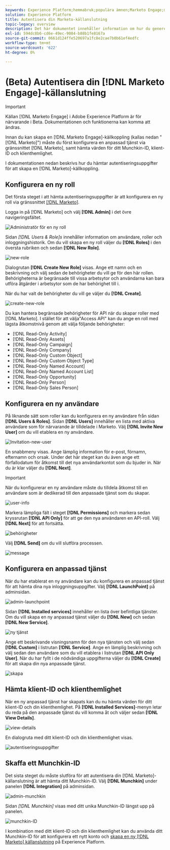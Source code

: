 ```yaml
---
keywords: Experience Platform;hemmabruk;populära ämnen;Marketo Engage;markering för att engagera;markering för
solution: Experience Platform
title: Autentisera din Marketo-källanslutning
topic-legacy: overview
description: Det här dokumentet innehåller information om hur du genererar autentiseringsuppgifter för Marketo.
exl-id: 594dc8b6-cd6e-49ec-9084-b88b1fe8167a
source-git-commit: 0661d124ffe520697a1fc8e2cae7b0b61ef4edfc
workflow-type: tm+mt
source-wordcount: '622'
ht-degree: 0%

---
```


# (Beta) Autentisera din [!DNL Marketo Engage]-källanslutning

>[!IMPORTANT]
>
>Källan [!DNL Marketo Engage] i Adobe Experience Platform är för närvarande i Beta. Dokumentationen och funktionerna kan komma att ändras.

Innan du kan skapa en [!DNL Marketo Engage]-källkoppling (kallas nedan &quot;[!DNL Marketo]&quot;) måste du först konfigurera en anpassad tjänst via gränssnittet [!DNL Marketo], samt hämta värden för ditt Munchkin-ID, klient-ID och klienthemlighet.

I dokumentationen nedan beskrivs hur du hämtar autentiseringsuppgifter för att skapa en [!DNL Marketo]-källkoppling.

## Konfigurera en ny roll

Det första steget i att hämta autentiseringsuppgifter är att konfigurera en ny roll via gränssnittet [[!DNL Marketo]](https://app-sjint.marketo.com/#MM0A1).

Logga in på [!DNL Marketo] och välj **[!DNL Admin]** i det övre navigeringsfältet.

![Administratör för en ny roll](../images/marketo/home.png)

Sidan *[!DNL Users & Role]s* innehåller information om användare, roller och inloggningshistorik. Om du vill skapa en ny roll väljer du **[!DNL Roles]** i den översta rubriken och sedan **[!DNL New Role]**.

![new-role](../images/marketo/new-role.png)

Dialogrutan **[!DNL Create New Role]** visas. Ange ett namn och en beskrivning och välj sedan de behörigheter du vill ge för den här rollen. Behörigheterna är begränsade till vissa arbetsytor och användarna kan bara utföra åtgärder i arbetsytor som de har behörighet till i.

När du har valt de behörigheter du vill ge väljer du **[!DNL Create]**.

![create-new-role](../images/marketo/create-new-role.png)

Du kan hantera begränsade behörigheter för API när du skapar roller med [!DNL Marketo]. I stället för att välja&quot;Access API&quot; kan du ange en roll med lägsta åtkomstnivå genom att välja följande behörigheter:

* [!DNL Read-Only Activity]
* [!DNL Read-Only Assets]
* [!DNL Read-Only Campaign]
* [!DNL Read-Only Company]
* [!DNL Read-Only Custom Object]
* [!DNL Read-Only Custom Object Type]
* [!DNL Read-Only Named Account]
* [!DNL Read-Only Named Account List]
* [!DNL Read-Only Opportunity]
* [!DNL Read-Only Person]
* [!DNL Read-Only Sales Person]

## Konfigurera en ny användare

På liknande sätt som roller kan du konfigurera en ny användare från sidan **[!DNL Users & Roles]**. Sidan **[!DNL Users]** innehåller en lista med aktiva användare som för närvarande är tilldelade i Marketo. Välj **[!DNL Invite New User]** om du vill etablera en ny användare.

![Invitation-new-user](../images/marketo/invite-new-user.png)

En snabbmeny visas. Ange lämplig information för e-post, förnamn, efternamn och orsak. Under det här steget kan du även ange ett förfallodatum för åtkomst till det nya användarkontot som du bjuder in. När du är klar väljer du **[!DNL Next]**.

>[!IMPORTANT]
>
>När du konfigurerar en ny användare måste du tilldela åtkomst till en användare som är dedikerad till den anpassade tjänst som du skapar.

![user-info](../images/marketo/new-user-info.png)

Markera lämpliga fält i steget **[!DNL Permissions]** och markera sedan kryssrutan **[!DNL API Only]** för att ge den nya användaren en API-roll. Välj **[!DNL Next]** för att fortsätta.

![behörigheter](../images/marketo/permissions.png)

Välj **[!DNL Send]** om du vill slutföra processen.

![message](../images/marketo/message.png)

## Konfigurera en anpassad tjänst

När du har etablerat en ny användare kan du konfigurera en anpassad tjänst för att hämta dina nya inloggningsuppgifter. Välj **[!DNL LaunchPoint]** på adminsidan.

![admin-launchpoint](../images/marketo/admin-launchpoint.png)

Sidan **[!DNL Installed services]** innehåller en lista över befintliga tjänster. Om du vill skapa en ny anpassad tjänst väljer du **[!DNL New]** och sedan **[!DNL New Service]**.

![ny tjänst](../images/marketo/new-service.png)

Ange ett beskrivande visningsnamn för den nya tjänsten och välj sedan **[!DNL Custom]** i listrutan **[!DNL Service]**. Ange en lämplig beskrivning och välj sedan den användare som du vill etablera i listrutan **[!DNL API Only User]**. När du har fyllt i de nödvändiga uppgifterna väljer du **[!DNL Create]** för att skapa din nya anpassade tjänst.

![skapa](../images/marketo/create.png)

## Hämta klient-ID och klienthemlighet

När en ny anpassad tjänst har skapats kan du nu hämta värden för ditt klient-ID och din klienthemlighet. På **[!DNL Installed Services]**-menyn letar du reda på den anpassade tjänst du vill komma åt och väljer sedan **[!DNL View Details]**.

![view-details](../images/marketo/view-details.png)

En dialogruta med ditt klient-ID och din klienthemlighet visas.

![autentiseringsuppgifter](../images/marketo/credentials.png)

## Skaffa ett Munchkin-ID

Det sista steget du måste slutföra för att autentisera din [!DNL Marketo]-källanslutning är att hämta ditt Munchkin-ID. Välj **[!DNL Munchkin]** under panelen **[!DNL Integration]** på adminsidan.

![admin-munchkin](../images/marketo/admin-munchkin.png)

Sidan *[!DNL Munchkin]* visas med ditt unika Munchkin-ID längst upp på panelen.

![munchkin-ID](../images/marketo/munchkin-id.png)

I kombination med ditt klient-ID och din klienthemlighet kan du använda ditt Munchkin-ID för att konfigurera ett nytt konto och [skapa en ny [!DNL Marketo] källanslutning](../../../tutorials/ui/create/adobe-applications/marketo.md) på Experience Platform.
